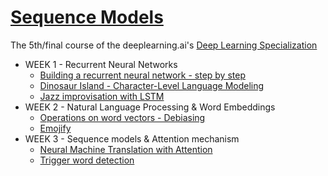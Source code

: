 # [Sequence Models](https://www.coursera.org/learn/nlp-sequence-models)
The 5th/final course of the deeplearning.ai's [Deep Learning Specialization](https://www.coursera.org/specializations/deep-learning)

* WEEK 1 - Recurrent Neural Networks
	* [Building a recurrent neural network - step by step](http://nbviewer.jupyter.org/github/luonglearnstocode/sequence-models/blob/master/week1/Building-a-Recurrent-Neural-Network-Step-by-Step-v3.ipynb)
	* [Dinosaur Island - Character-Level Language Modeling](http://nbviewer.jupyter.org/github/luonglearnstocode/sequence-models/blob/master/week1/Dinosaurus-Island-Character-level-language-model-final-v3.ipynb)
	* [Jazz improvisation with LSTM](http://nbviewer.jupyter.org/github/luonglearnstocode/sequence-models/blob/master/week1/Improvise-a-Jazz-Solo-with-an-LSTM-Network-v3.ipynb)
* WEEK 2 - Natural Language Processing & Word Embeddings
	* [Operations on word vectors - Debiasing](http://nbviewer.jupyter.org/github/luonglearnstocode/sequence-models/blob/master/week2/Operations-on-word-vectors-v2.ipynb)
	* [Emojify](http://nbviewer.jupyter.org/github/luonglearnstocode/sequence-models/blob/master/week2/Emojify-v2.ipynb)
* WEEK 3 - Sequence models & Attention mechanism
	* [Neural Machine Translation with Attention](http://nbviewer.jupyter.org/github/luonglearnstocode/sequence-models/blob/master/week3/Neural-machine-translation-with-attention-v4.ipynb)
	* [Trigger word detection](http://nbviewer.jupyter.org/github/luonglearnstocode/sequence-models/blob/master/week3/Trigger-word-detection-v1.ipynb)